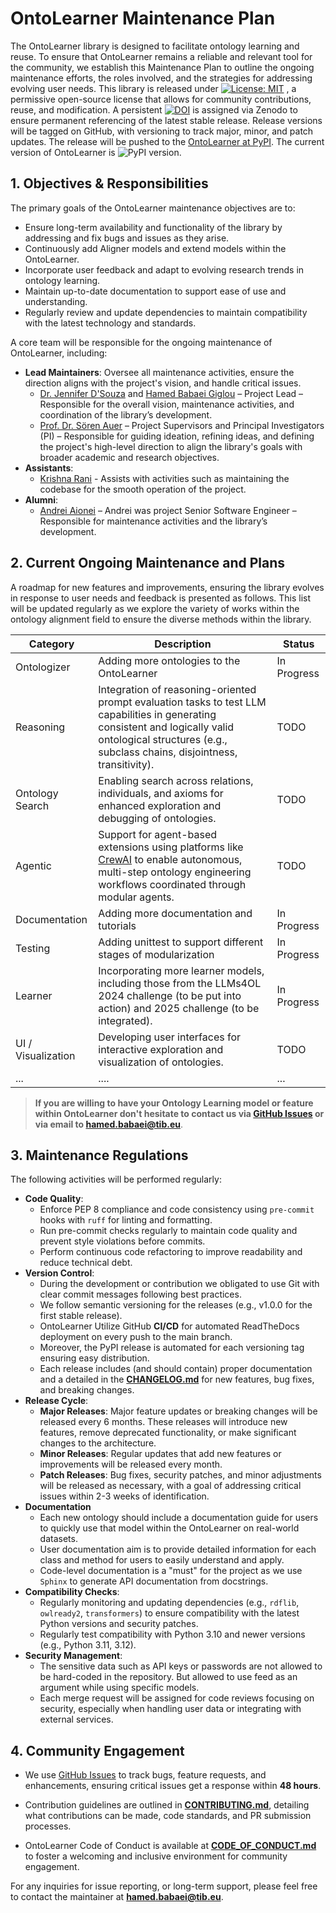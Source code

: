 # OntoLearner Maintenance Plan

The OntoLearner library is designed to facilitate ontology learning and reuse. To ensure that OntoLearner remains a reliable and relevant tool for the community, we establish this Maintenance Plan to outline the ongoing maintenance efforts, the roles involved, and the strategies for addressing evolving user needs.  This library is released under [![License: MIT](https://img.shields.io/badge/License-MIT-blue.svg)](https://opensource.org/licenses/MIT)
, a permissive open-source license that allows for community contributions, reuse, and modification. A persistent [![DOI](https://zenodo.org/badge/913867999.svg)](https://doi.org/10.5281/zenodo.15399773) is assigned via Zenodo to ensure permanent referencing of the latest stable release.  Release versions will be tagged on GitHub, with versioning to track major, minor, and patch updates. The release will be pushed to the [OntoLearner at PyPI](https://pypi.org/project/OntoLearner/). The current version of OntoLearner is ![PyPI version](https://badge.fury.io/py/OntoLearner.svg).

## 1. Objectives & Responsibilities

The primary goals of the OntoLearner maintenance objectives are to:
- Ensure long-term availability and functionality of the library by addressing and fix bugs and issues as they arise.
- Continuously add Aligner models and extend models within the OntoLearner.
- Incorporate user feedback and adapt to evolving research trends in ontology learning.
- Maintain up-to-date documentation to support ease of use and understanding.
- Regularly review and update dependencies to maintain compatibility with the latest technology and standards.

A core team will be responsible for the ongoing maintenance of OntoLearner, including:
- **Lead Maintainers**: Oversee all maintenance activities, ensure the direction aligns with the project's vision, and handle critical issues.
  - [Dr. Jennifer D'Souza](https://sites.google.com/view/jen-web) and [Hamed Babaei Giglou](https://hamedbabaei.github.io/) – Project Lead – Responsible for the overall vision, maintenance activities, and coordination of the library’s development.
  - [Prof. Dr. Sören Auer](https://www.tib.eu/en/research-development/research-groups-and-labs/data-science-and-digital-libraries/staff/soeren-auer) – Project Supervisors and Principal Investigators (PI) – Responsible for guiding ideation, refining ideas, and defining the project's high-level direction to align the library's goals with broader academic and research objectives.
- **Assistants**:
  - [Krishna Rani](www.linkedin.com/in/krishna-rani-thakur-5b77b9150) - Assists with activities such as maintaining the codebase for the smooth operation of the project.
- **Alumni**:
  - [Andrei Aionei](https://www.linkedin.com/in/andreiaioanei/) – Andrei was project Senior Software Engineer – Responsible for maintenance activities and the library’s development.

## 2. Current Ongoing Maintenance and Plans

A roadmap for new features and improvements, ensuring the library evolves in response to user needs and feedback is presented as follows. This list will be updated regularly as we explore the variety of works within the ontology alignment field to ensure the diverse methods within the library.

| Category        | Description                                                                                                                                                                                                 | Status       |
|-----------------|-------------------------------------------------------------------------------------------------------------------------------------------------------------------------------------------------------------|--------------|
| Ontologizer     | Adding more ontologies to the OntoLearner                                                                                                                                                                   | In Progress  |
| Reasoning       | Integration of reasoning-oriented prompt evaluation tasks to test LLM capabilities in generating consistent and logically valid ontological structures (e.g., subclass chains, disjointness, transitivity). | TODO         |
| Ontology Search | Enabling search across relations, individuals, and axioms for enhanced exploration and debugging of ontologies.                                                                                             | TODO         |
| Agentic         | Support for agent-based extensions using platforms like [CrewAI](https://github.com/crewAIInc/crewAI) to enable autonomous, multi-step ontology engineering workflows coordinated through modular agents.   | TODO         |
| Documentation   | Adding more documentation and tutorials                                                                                                                                                                     | In Progress  |
| Testing         | Adding unittest to support different stages of modularization                                                                                                                                               | In Progress  |
| Learner         | Incorporating more learner models, including those from the LLMs4OL 2024 challenge (to be put into action) and 2025 challenge (to be integrated).                                                           | In Progress  |
| UI / Visualization | Developing user interfaces for interactive exploration and visualization of ontologies.                                                                                                                 | TODO         |
| ...| ....|...|

> **If you are willing to have your Ontology Learning model or feature within OntoLearner don't hesitate to contact us via [GitHub Issues](https://github.com/sciknoworg/ontolearner/issues) or via email to [hamed.babaei@tib.eu](mailto:hamed.babaei@tib.eu)**.

## 3. Maintenance Regulations
The following activities will be performed regularly:
- **Code Quality**:
  - Enforce PEP 8 compliance and code consistency using `pre-commit` hooks with `ruff` for linting and formatting.
  - Run pre-commit checks regularly to maintain code quality and prevent style violations before commits.
  - Perform continuous code refactoring to improve readability and reduce technical debt.
- **Version Control**:
  - During the development or contribution we obligated to use Git with clear commit messages following best practices.
  - We follow semantic versioning for the releases (e.g., v1.0.0 for the first stable release).
  - OntoLearner Utilize GitHub **CI/CD** for automated ReadTheDocs deployment on every push to the main branch.
  - Moreover, the PyPI release is automated for each versioning tag ensuring easy distribution.
  - Each release includes (and should contain) proper documentation and a detailed in the **[CHANGELOG.md](CHANGELOG.md)** for new features, bug fixes, and breaking changes.
- **Release Cycle**:
  - **Major Releases**: Major feature updates or breaking changes will be released every 6 months. These releases will introduce new features, remove deprecated functionality, or make significant changes to the architecture.
  - **Minor Releases**: Regular updates that add new features or improvements will be released every month.
  - **Patch Releases**: Bug fixes, security patches, and minor adjustments will be released as necessary, with a goal of addressing critical issues within 2-3 weeks of identification.
- **Documentation**
  - Each new ontology should include a documentation guide for users to quickly use that model within the OntoLearner on real-world datasets.
  - User documentation aim is to provide detailed information for each class and method for users to easily understand and apply.
  - Code-level documentation is a "must" for the project as we use `Sphinx` to generate API documentation from docstrings.
- **Compatibility Checks**:
  - Regularly monitoring and updating dependencies (e.g., `rdflib`, `owlready2`, `transformers`) to ensure compatibility with the latest Python versions and security patches.
  - Regularly test compatibility with Python 3.10 and newer versions (e.g., Python 3.11, 3.12).
- **Security Management**:
  - The sensitive data such as API keys or passwords are not allowed to be hard-coded in the repository. But allowed to use feed as an argument while using specific models.
  - Each merge request will be assigned for code reviews focusing on security, especially when handling user data or integrating with external services.


## 4. Community Engagement
- We use [GitHub Issues](https://github.com/sciknoworg/ontolearner/issues) to track bugs, feature requests, and enhancements, ensuring critical issues get a response within **48 hours**.
- Contribution guidelines are outlined in **[CONTRIBUTING.md](CONTRIBUTING.md)**, detailing what contributions can be made, code standards, and PR submission processes.

- OntoLearner Code of Conduct is available at **[CODE_OF_CONDUCT.md](CODE_OF_CONDUCT.md)** to foster a welcoming and inclusive environment for community engagement.


For any inquiries for issue reporting, or long-term support, please feel free to contact the maintainer at **[hamed.babaei@tib.eu](mailto:hamed.babaei@tib.eu)**.

